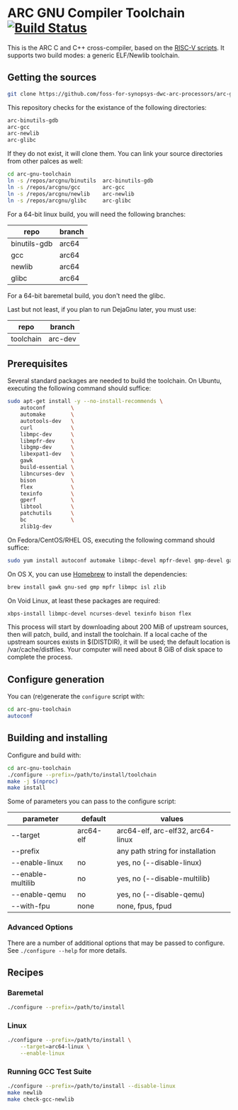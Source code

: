 # ARC GNU Compiler Toolchain [![Build Status](https://github.com/foss-for-synopsys-dwc-arc-processors/arc-gnu-toolchain/actions/workflows/ci.yml/badge.svg)](https://github.com/foss-for-synopsys-dwc-arc-processors/arc-gnu-toolchain/actions/workflows/ci.yml)

This is the ARC C and C++ cross-compiler, based on the [RISC-V scripts](https://github.com/riscv/riscv-gnu-toolchain). It supports two build modes: a generic ELF/Newlib toolchain.

## Getting the sources

```sh
git clone https://github.com/foss-for-synopsys-dwc-arc-processors/arc-gnu-toolchain
```

This repository checks for the existance of the following directories:

```sh
arc-binutils-gdb
arc-gcc
arc-newlib
arc-glibc
```

If they do not exist, it will clone them. You can link your source directories
from other palces as well:

```sh
cd arc-gnu-toolchain
ln -s /repos/arcgnu/binutils  arc-binutils-gdb
ln -s /repos/arcgnu/gcc       arc-gcc
ln -s /repos/arcgnu/newlib    arc-newlib
ln -s /repos/arcgnu/glibc     arc-glibc
```

For a 64-bit linux build, you will need the following branches:

| repo         | branch |
|--------------|--------|
| binutils-gdb | arc64  |
| gcc          | arc64  |
| newlib       | arc64  |
| glibc        | arc64  |

For a 64-bit baremetal build, you don't need the glibc.

Last but not least, if you plan to run DejaGnu later, you must use:

| repo         | branch  |
|--------------|---------|
| toolchain    | arc-dev |

## Prerequisites

Several standard packages are needed to build the toolchain.  On Ubuntu,
executing the following command should suffice:

```sh
sudo apt-get install -y --no-install-recommends \
    autoconf        \
    automake        \
    autotools-dev   \
    curl            \
    libmpc-dev      \
    libmpfr-dev     \
    libgmp-dev      \
    libexpat1-dev   \
    gawk            \
    build-essential \
    libncurses-dev  \
    bison           \
    flex            \
    texinfo         \
    gperf           \
    libtool         \
    patchutils      \
    bc              \
    zlib1g-dev
```

On Fedora/CentOS/RHEL OS, executing the following command should suffice:

```sh
sudo yum install autoconf automake libmpc-devel mpfr-devel gmp-devel gawk ncurses-devel bison flex texinfo patchutils gcc gcc-c++ zlib-devel
```

On OS X, you can use [Homebrew](http://brew.sh) to install the dependencies:

```sh
brew install gawk gnu-sed gmp mpfr libmpc isl zlib
```

On Void Linux, at least these packages are required:

```sh
xbps-install libmpc-devel ncurses-devel texinfo bison flex
```

This process will start by downloading about 200 MiB of upstream sources, then
will patch, build, and install the toolchain.  If a local cache of the
upstream sources exists in $(DISTDIR), it will be used; the default location
is /var/cache/distfiles.  Your computer will need about 8 GiB of disk space to
complete the process.

## Configure generation

You can (re)generate the `configure` script with:

```sh
cd arc-gnu-toolchain
autoconf
```

## Building and installing

Configure and build with:

```sh
cd arc-gnu-toolchain
./configure --prefix=/path/to/install/toolchain
make -j $(nproc)
make install
```

Some of parameters you can pass to the configure script:

| parameter         | default   | values                            |
|-------------------|-----------|-----------------------------------|
| --target          | arc64-elf | arc64-elf, arc-elf32, arc64-linux |
| --prefix          |           | any path string for installation  |
| --enable-linux    | no        | yes, no (--disable-linux)         |
| --enable-multilib | no        | yes, no (--disable-multilib)      |
| --enable-qemu     | no        | yes, no (--disable-qemu)          |
| --with-fpu        | none      | none, fpus, fpud                  |

### Advanced Options

There are a number of additional options that may be passed to
configure.  See `./configure --help` for more details.

## Recipes

### Baremetal

```sh
./configure --prefix=/path/to/install
```

### Linux

```sh
./configure --prefix=/path/to/install \
    --target=arc64-linux \
    --enable-linux
```

### Running GCC Test Suite

```sh
./configure --prefix=/path/to/install --disable-linux
make newlib
make check-gcc-newlib
```
